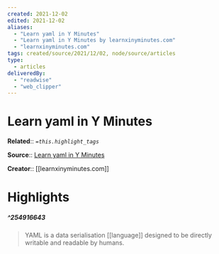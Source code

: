 ```yaml
---
created: 2021-12-02
edited: 2021-12-02
aliases:
  - "Learn yaml in Y Minutes"
  - "Learn yaml in Y Minutes by learnxinyminutes.com"
  - "learnxinyminutes.com"
tags: created/source/2021/12/02, node/source/articles
type: 
  - articles
deliveredBy: 
  - "readwise"
  - "web_clipper"
---
```

# Learn yaml in Y Minutes

**Related**:: 
*`=this.highlight_tags`*

**Source**:: [Learn yaml in Y Minutes](https://learnxinyminutes.com/docs/yaml/)

**Creator**:: [[learnxinyminutes.com]]

# Highlights
##### ^254916643
  
> YAML is a data serialisation [[language]] designed to be directly writable and readable by humans. 

